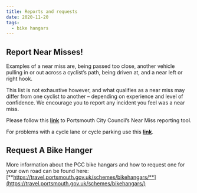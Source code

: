 ```yaml
---
title: Reports and requests
date: 2020-11-20
tags:
  - bike hangars
---
```


## Report Near Misses!

Examples of a near miss are, being passed too close, another vehicle pulling in or out across a cyclist’s path, being driven at, and a near left or right hook.

This list is not exhaustive however, and what qualifies as a near miss may differ from one cyclist to another – depending on experience and level of confidence. We encourage you to report any incident you feel was a near miss.

Please follow this [**link**](https://my.portsmouth.gov.uk/en/AchieveForms/?form_uri=sandbox-publish://AF-Process-7387ee8d-b190-488a-b0ec-1caa3ce0f255/AF-Stage-0a4949c7-1d6d-4ee2-9812-32514a312b7c/definition.json&redirectlink=%2Fen&cancelRedirectLink=%2Fen) to Portsmouth City Council’s Near Miss reporting tool.

For problems with a cycle lane or cycle parking use this [**link**](https://my.portsmouth.gov.uk/en/AchieveForms/?form_uri=sandbox-publish://AF-Process-6a466a9b-8eed-4a90-9122-34bc15bcc510/AF-Stage-092b9510-8f3f-4e37-93b8-dccf43a4d547/definition.json&redirectlink=%2Fen&cancelRedirectLink=%2Fen&consentMessage=yes&_ga=2.121050187.2116473495.1607560167-522854369.1596725129).

## Request A Bike Hanger

More information about the PCC bike hangars and how to request one for your own road can be found here: [**https://travel.portsmouth.gov.uk/schemes/bikehangars/**](https://travel.portsmouth.gov.uk/schemes/bikehangars/)
